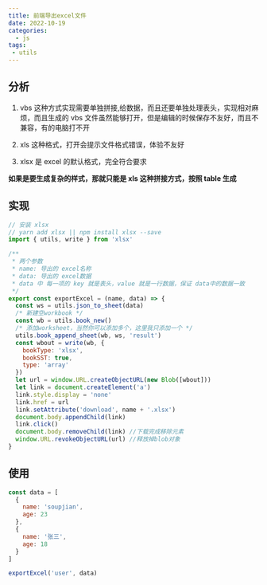 ```yaml
---
title: 前端导出excel文件
date: 2022-10-19
categories:
  - js
tags:
 - utils
---
```


## 分析

1. vbs 这种方式实现需要单独拼接,给数据，而且还要单独处理表头，实现相对麻烦，而且生成的 vbs 文件虽然能够打开，但是编辑的时候保存不友好，而且不兼容，有的电脑打不开

2. xls 这种格式，打开会提示文件格式错误，体验不友好

3. xlsx 是 excel 的默认格式，完全符合要求

**如果是要生成复杂的样式，那就只能是 xls 这种拼接方式，按照 table 生成**

## 实现

```js
// 安装 xlsx
// yarn add xlsx || npm install xlsx --save
import { utils, write } from 'xlsx'

/**
 * 两个参数
 * name: 导出的 excel名称
 * data: 导出的 excel数据
 * data 中 每一项的 key 就是表头，value 就是一行数据，保证 data中的数据一致
 */
export const exportExcel = (name, data) => {
  const ws = utils.json_to_sheet(data)
  /* 新建空workbook */
  const wb = utils.book_new()
  /* 添加worksheet，当然你可以添加多个，这里我只添加一个 */
  utils.book_append_sheet(wb, ws, 'result')
  const wbout = write(wb, {
    bookType: 'xlsx',
    bookSST: true,
    type: 'array'
  })
  let url = window.URL.createObjectURL(new Blob([wbout]))
  let link = document.createElement('a')
  link.style.display = 'none'
  link.href = url
  link.setAttribute('download', name + '.xlsx')
  document.body.appendChild(link)
  link.click()
  document.body.removeChild(link) //下载完成移除元素
  window.URL.revokeObjectURL(url) //释放掉blob对象
}
```

## 使用

```js
const data = [
  {
    name: 'soupjian',
    age: 23
  },
  {
    name: '张三',
    age: 18
  }
]

exportExcel('user', data)
```
